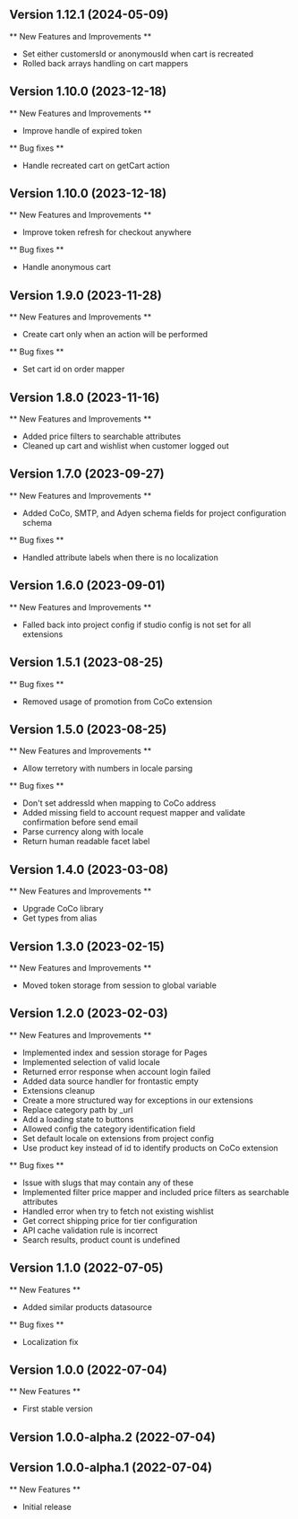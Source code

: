 
## Version 1.12.1 (2024-05-09)

** New Features and Improvements **

- Set either customersId or anonymousId when cart is recreated
- Rolled back arrays handling on cart mappers

## Version 1.10.0 (2023-12-18)

** New Features and Improvements **

- Improve handle of expired token

** Bug fixes **

- Handle recreated cart on getCart action

## Version 1.10.0 (2023-12-18)

** New Features and Improvements **

- Improve token refresh for checkout anywhere

** Bug fixes **

- Handle anonymous cart

## Version 1.9.0 (2023-11-28)

** New Features and Improvements **

- Create cart only when an action will be performed

** Bug fixes **

- Set cart id on order mapper

## Version 1.8.0 (2023-11-16)

** New Features and Improvements **

- Added price filters to searchable attributes
- Cleaned up cart and wishlist when customer logged out

## Version 1.7.0 (2023-09-27)

** New Features and Improvements **

- Added CoCo, SMTP, and Adyen schema fields for project configuration schema 

** Bug fixes **

- Handled attribute labels when there is no localization

## Version 1.6.0 (2023-09-01)

** New Features and Improvements **

- Falled back into project config if studio config is not set for all extensions

## Version 1.5.1 (2023-08-25)

** Bug fixes **

- Removed usage of promotion from CoCo extension

## Version 1.5.0 (2023-08-25)

** New Features and Improvements **

- Allow terretory with numbers in locale parsing

** Bug fixes **

- Don't set addressId when mapping to CoCo address
- Added missing field to account request mapper and validate confirmation before send email
- Parse currency along with locale
- Return human readable facet label

## Version 1.4.0 (2023-03-08)

** New Features and Improvements **
- Upgrade CoCo library
- Get types from alias

## Version 1.3.0 (2023-02-15)

** New Features and Improvements **

- Moved token storage from session to global variable

## Version 1.2.0 (2023-02-03)

** New Features and Improvements **

- Implemented index and session storage for Pages
- Implemented selection of valid locale
- Returned error response when account login failed
- Added data source handler for frontastic empty
- Extensions cleanup
- Create a more structured way for exceptions in our extensions
- Replace category path by _url
- Add a loading state to buttons
- Allowed config the category identification field
- Set default locale on extensions from project config
- Use product key instead of id to identify products on CoCo extension

** Bug fixes **

- Issue with slugs that may contain any of these
- Implemented filter price mapper and included price filters as searchable attributes
- Handled error when try to fetch not existing wishlist
- Get correct shipping price for tier configuration
- API cache validation rule is incorrect
- Search results, product count is undefined

## Version 1.1.0 (2022-07-05)

** New Features **

- Added similar products datasource

** Bug fixes **

- Localization fix

## Version 1.0.0 (2022-07-04)

** New Features **

- First stable version

## Version 1.0.0-alpha.2 (2022-07-04)

## Version 1.0.0-alpha.1 (2022-07-04)

** New Features **

- Initial release
